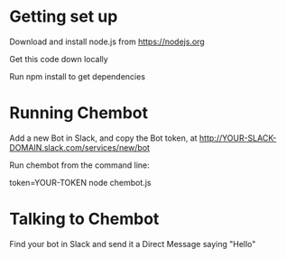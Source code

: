 
# Getting set up

Download and install node.js from https://nodejs.org

Get this code down locally

Run npm install to get dependencies


# Running Chembot

Add a new Bot in Slack, and copy the Bot token, at http://YOUR-SLACK-DOMAIN.slack.com/services/new/bot

Run chembot from the command line:

token=YOUR-TOKEN node chembot.js


# Talking to Chembot

Find your bot in Slack and send it a Direct Message saying "Hello"
